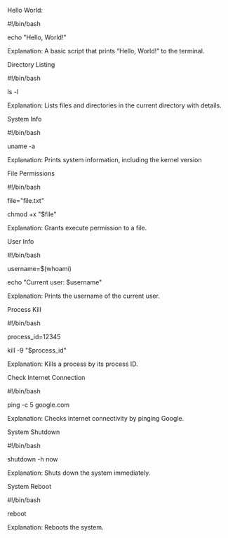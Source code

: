 Hello World:

#!/bin/bash

echo "Hello, World!"

Explanation: A basic script that prints “Hello, World!” to the terminal.

Directory Listing

#!/bin/bash

ls -l

Explanation: Lists files and directories in the current directory with details.

System Info

#!/bin/bash

uname -a

Explanation: Prints system information, including the kernel version

File Permissions

#!/bin/bash

file="file.txt"

chmod +x "$file"

Explanation: Grants execute permission to a file.

User Info

#!/bin/bash

username=$(whoami)

echo "Current user: $username"

Explanation: Prints the username of the current user.

Process Kill

#!/bin/bash

process_id=12345

kill -9 "$process_id"

Explanation: Kills a process by its process ID.

Check Internet Connection

#!/bin/bash

ping -c 5 google.com

Explanation: Checks internet connectivity by pinging Google.

System Shutdown

#!/bin/bash

shutdown -h now

Explanation: Shuts down the system immediately.

System Reboot

#!/bin/bash

reboot

Explanation: Reboots the system.

